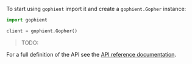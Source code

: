 To start using `gophient` import it and create a `gophient.Gopher` instance:

```python
import gophient

client = gophient.Gopher()
```

> TODO:

For a full definition of the API see the [API reference documentation](api.md).
